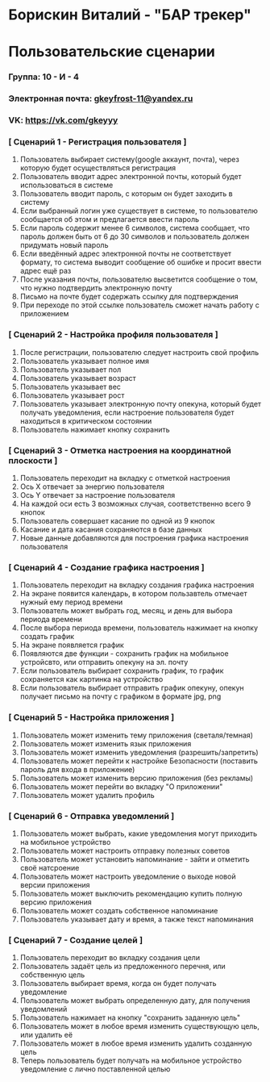 # Борискин Виталий - "БАР трекер"
# Пользовательские сценарии

### Группа: 10 - И - 4
### Электронная почта: gkeyfrost-11@yandex.ru
### VK: https://vk.com/gkeyyy


### [ Сценарий 1 - Регистрация пользователя ]

1. Пользователь выбирает систему(google аккаунт, почта), через которую будет осуществляться регистрация 
2. Пользователь вводит адрес электронной почты, который будет использоваться в системе
3. Пользователь вводит пароль, с которым он будет заходить в систему
4. Если выбранный логин уже существует в системе, то пользователю сообщается об этом и предлагается ввести пароль 
5. Если пароль содержит менее 6 символов, система сообщает, что пароль должен быть от 6 до 30 символов и пользователь должен придумать новый пароль
6. Если введённый адрес электронной почты не соответствует формату, то система выводит сообщение об ошибке и просит ввести адрес ещё раз
7. После указания почты, пользователю высветится сообщение о том, что нужно подтвердить электронную почту
8. Письмо на почте будет содержать ссылку для подтверждения
9. При переходе по этой ссылке пользователь сможет начать работу с приложением


### [ Сценарий 2 - Настройка профиля пользователя ]

1. После регистрации, пользователю следует настроить свой профиль
2. Пользователь указывает полное имя
3. Пользователь указывает пол
4. Пользователь указывает возраст
5. Пользователь указывает вес
6. Пользователь указывает рост
7. Пользователь указывает электронную почту опекуна, который будет получать уведомления, если настроение пользователя будет находиться в критическом состоянии
8. Пользователь нажимает кнопку сохранить


### [ Сценарий 3 - Отметка настроения на координатной плоскости ]

1. Пользователь переходит на вкладку с отметкой настроения
2. Ось X отвечает за энергию пользователя
3. Ось Y отвечает за настроение пользователя
4. На каждой оси есть 3 возможных случая, соответственно всего 9 кнопок
5. Пользователь совершает касание по одной из 9 кнопок
6. Касание и дата касания сохраняются в базе данных
7. Новые данные добавляются для построения графика настроения пользователя


### [ Сценарий 4 - Создание графика настроения ]

1. Пользователь переходит на вкладку создания графика настроения
2. На экране появится календарь, в котором пользавтель отмечает нужный ему период времени
3. Пользователь может выбрать год, месяц, и день для выбора периода времени
4. После выбора периода времени, пользователь нажимает на кнопку создать график
5. На экране появляется график
6. Появляются две функции - сохранить график на мобильное устройсвто, или отправить опекуну на эл. почту
7. Если пользователь выбирает сохранить график, то график сохраняется как картинка на устройство
8. Если пользователь выбирает отправить график опекуну, опекун получает письмо на почту с графиком в формате jpg, png 


### [ Сценарий 5 - Настройка приложения ]

1. Пользователь может изменить тему приложения (светаля/темная)
2. Пользователь может изменить язык приложения
3. Пользователь может изменить уведомления (разрешить/запретить)
4. Пользователь может перейти к настройке Безопасности (поставить пароль для входа в приложение)
5. Пользователь может изменить версию приложения (без рекламы)
6. Пользователь может перейти во вкладку "О приложении"
7. Пользователь может удалить профиль


### [ Сценарий 6 - Отправка уведомлений ]

1. Пользователь может выбрать, какие уведомления могут приходить на мобильное устройство
2. Пользователь может настроить отправку полезных советов
3. Пользователь может установить напоминание - зайти и отметить своё натсроение
4. Пользователь может настроить уведомление о выходе новой версии приложения 
5. Пользователь может выключить рекомендацию купить полную версию приложения
6. Пользователь может создать собственное напоминание 
7. Пользователь указывает дату и время, а также текст напоминания


### [ Сценарий 7 - Создание целей ]

1. Пользователь переходит во вкладку создания цели
2. Пользователь задаёт цель из предложенного перечня, или собственную цель
3. Пользователь выбирает время, когда он будет получать уведомление
4. Пользователь может выбрать определенную дату, для получения уведомлений
5. Пользователь нажимает на кнопку "сохранить заданную цель"
6. Пользователь может в любое время изменить существующую цель, или удалить её
7. Пользователь может в любое время изменить удалить созданную цель
8. Теперь пользователь будет получать на мобильное устройство уведомление с лично поставленной целью






